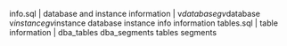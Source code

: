info.sql | database and instance information | v$database gv$database v$instance gv$instance database instance info information 
tables.sql | table information | dba_tables dba_segments tables segments
